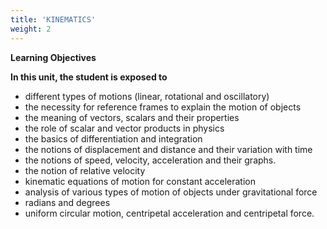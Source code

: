 ```yaml
---
title: 'KINEMATICS'
weight: 2
---
```


**Learning Objectives**

**In this unit, the student is exposed to** 
- different types of motions (linear, rotational and oscillatory)
-  the necessity for reference frames to explain the motion of objects
-  the meaning of vectors, scalars and their properties 
-  the role of scalar and vector products in physics 
-  the basics of differentiation and integration 
-  the notions of displacement and distance and their variation with time 
-  the notions of speed, velocity, acceleration and their graphs.
-  the notion of relative velocity 
-  kinematic equations of motion for constant acceleration 
-  analysis of various types of motion of objects under gravitational force
-  radians and degrees 
-  uniform circular motion, centripetal acceleration and centripetal force.
